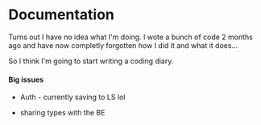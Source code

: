# Documentation

Turns out I have no idea what I'm doing. I wote a bunch of code 2 months ago and have now completly forgotten how I did it and what it does...

So I think I'm going to start writing a coding diary.

#### Big issues

- Auth - currently saving to LS lol

- sharing types with the BE
